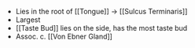 - Lies in the root of [[Tongue]] -> [[Sulcus Terminaris]]
- Largest
- [[Taste Bud]] lies on the side, has the most taste bud
- Assoc. c. [[Von Ebner Gland]] 